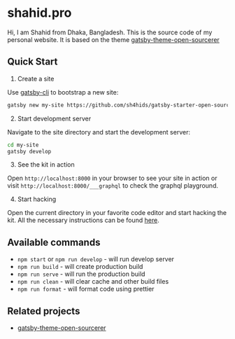 # shahid.pro

Hi, I am Shahid from Dhaka, Bangladesh. This is the source code of my personal website. It is based on the theme [gatsby-theme-open-sourcerer](https://github.com/sh4hids/gatsby-theme-open-sourcerer)

## Quick Start

1. Create a site

Use [gatsby-cli](https://www.gatsbyjs.com/docs/tutorial/part-0/#gatsby-cli) to bootstrap a new site:

```bash
gatsby new my-site https://github.com/sh4hids/gatsby-starter-open-sourcerer
```

2. Start development server

Navigate to the site directory and start the development server:

```bash
cd my-site
gatsby develop
```

3. See the kit in action

Open `http://localhost:8000` in your browser to see your site in action or visit `http://localhost:8000/___graphql` to check the graphql playground.

4. Start hacking

Open the current directory in your favorite code editor and start hacking the kit. All the necessary instructions can be found [here](https://github.com/sh4hids/gatsby-theme-open-sourcerer#readme).

## Available commands

-   `npm start` or `npm run develop` - will run develop server
-   `npm run build` - will create production build
-   `npm run serve` - will run the production build
-   `npm run clean` - will clear cache and other build files
-   `npm run format` - will format code using prettier

## Related projects

-   [gatsby-theme-open-sourcerer](https://github.com/sh4hids/gatsby-theme-open-sourcerer)
